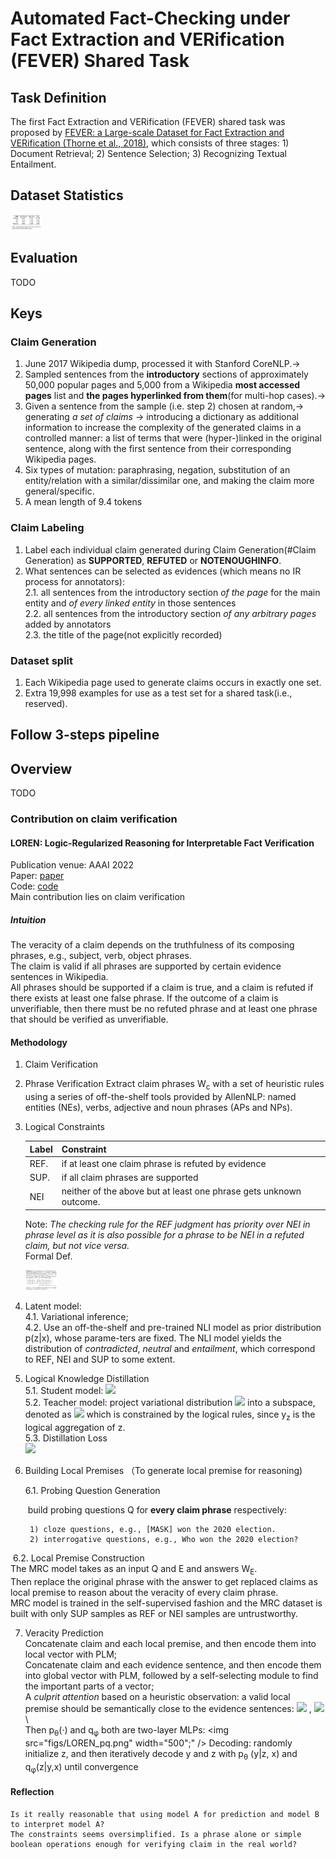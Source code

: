 # Automated Fact-Checking under Fact Extraction and VERification (FEVER) Shared Task

## Task Definition
The first Fact Extraction and VERification (FEVER) shared task was proposed by [FEVER: a Large-scale Dataset for Fact Extraction and VERification (Thorne et al., 2018)](https://aclanthology.org/N18-1074/), which consists of three stages: 1) Document Retrieval; 2) Sentence Selection; 3) Recognizing Textual Entailment.

## Dataset Statistics

<img src="figs/fever_statistics.png"  width="500" style="zoom:10%;" >

## Evaluation
TODO
## Keys
### Claim Generation
1. June 2017 Wikipedia dump, processed it with Stanford CoreNLP.->
2. Sampled sentences from the **introductory** sections of approximately 50,000 popular pages and  5,000 from a Wikipedia **most accessed pages** list and **the pages hyperlinked from them**(for multi-hop cases).->
3. Given a sentence from the sample (i.e. step 2) chosen at random,-> generating *a set of claims*  -> introducing a dictionary as additional information to increase the complexity of the generated claims in a controlled manner: a list of terms that were (hyper-)linked in the original sentence, along with the first sentence from their corresponding Wikipedia pages.
4. Six types of mutation: paraphrasing, negation, substitution of an entity/relation with a similar/dissimilar one, and making the claim more general/specific.
5. A mean length of 9.4 tokens
### Claim Labeling
1. Label each individual claim generated during Claim Generation(#Claim Generation) as **SUPPORTED**, **REFUTED** or **NOTENOUGHINFO**.
2. What sentences can be selected as evidences (which means no IR process for annotators): \
	2.1.  all sentences from the introductory section *of the page* for the main entity and *of every linked entity* in those sentences\
	2.2. all sentences from the introductory section *of any arbitrary pages* added by annotators\
	2.3. the title of the page(not explicitly recorded)
### Dataset split
1. Each Wikipedia page used to generate claims occurs in exactly one set.
2. Extra 19,998 examples for use as a test set for a shared task(i.e., reserved).

## Follow 3-steps pipeline
## Overview
TODO
### Contribution on claim verification
#### LOREN: Logic-Regularized Reasoning for Interpretable Fact Verification
Publication venue: AAAI 2022 \
Paper: [paper](https://arxiv.org/pdf/2012.13577.pdf) \
Code: [code](https://github.com/jiangjiechen/LOREN) \
Main contribution lies on claim verification
##### Intuition
The veracity of a claim depends on the truthfulness of its composing phrases, e.g., subject, verb, object phrases.  
The claim is valid if all phrases are supported by certain evidence sentences in Wikipedia. \
All phrases should be supported if a claim is true, and a claim is refuted if there exists at least one false phrase. If the outcome of a claim is unverifiable, then there must be no refuted phrase and at least one phrase that should be verified as unverifiable.
#### Methodology
1. Claim Verification

2. Phrase Verification
	Extract claim phrases W<sub>c</sub> with a set of heuristic rules using a series of off-the-shelf tools provided by AllenNLP: named entities (NEs), verbs, adjective and noun phrases (APs and NPs).
	
3. Logical Constraints
	
	| Label | Constraint |
	| ----- | ---------- |
	| REF.| if at least one claim phrase is refuted by evidence|
	| SUP.|if all claim phrases are supported|
	|NEI|neither of the above but at least one phrase gets unknown outcome. |
	
	Note: *The checking rule for the REF judgment has priority over NEI in phrase level  as it is also possible for a phrase to be NEI in a refuted claim, but not vice versa.* \
	Formal Def.	
	
	<img src="figs/LOREN_def1.png" alt="LOREN_def1" width="500" style="zoom:10%;" >
	
4. Latent model: \
	4.1. Variational inference; \
	4.2. Use an off-the-shelf and pre-trained NLI model as prior distribution p(z|x), whose parame-ters are fixed. The NLI model yields the distribution of *contradicted*, *neutral* and *entailment*, which correspond to REF, NEI and SUP to some extent.
	
5. Logical Knowledge Distillation \
	5.1. Student model: <img src="https://render.githubusercontent.com/render/math?math=p_\theta(y|z,x)"> \
	5.2. Teacher model: project variational distribution <img src="https://render.githubusercontent.com/render/math?math=p_\phi(y|z,x)"> into a subspace, denoted as <img src="https://render.githubusercontent.com/render/math?math=q_{\phi}^{T}(y|z,x)"> which is constrained by the logical rules, since y<sub>z</sub>  is the logical aggregation of z. \
	5.3. Distillation Loss \
	​		<img src="https://render.githubusercontent.com/render/math?math=\mathcal{L}_{\text {logic }}(\theta, \phi)=D_{\text {KL }}\left(p_{\theta}(\boldsymbol{y} \mid \boldsymbol{z}, x) \| q_{\phi}^{\mathrm{T}}\left(\boldsymbol{y}_{z} \mid \boldsymbol{y}, x\right)\right)">
	
6. Building Local Premises （To generate local premise for reasoning)
	
	  6.1. Probing Question Generation

	​	build probing questions Q for **every claim phrase** respectively:

  		1) cloze questions, e.g., [MASK] won the 2020 election.
  		2) interrogative questions, e.g., Who won the 2020 election?

​			6.2. Local Premise Construction\
​			 The MRC model takes as an input Q and E and answers W<sub>E</sub>. \
​			 Then replace the original phrase with the answer to get replaced claims as local premise to reason about the veracity of every claim phrase.\
​			 MRC model is trained in the self-supervised fashion and the MRC dataset is built with only SUP samples as REF or NEI samples are untrustworthy.

7. Veracity Prediction\
		Concatenate claim and each local premise, and then encode them into local vector with PLM;\
		Concatenate claim and each evidence sentence, and then encode them into global vector with PLM, followed by a self-selecting module to find the important parts of a vector;\
		A *culprit attention* based on a heuristic observation: a valid local premise should be semantically close to the evidence sentences:
		<img src="https://render.githubusercontent.com/render/math?math=\boldsymbol{h}_{\mathrm{local}}=\tanh \left(\sum_{i=1}^{\left|\mathcal{W}_{c}\right|} \alpha_{i} \boldsymbol{h}_{\mathrm{local}}^{(i)}\right)"> , <img src="https://render.githubusercontent.com/render/math?math=\alpha_{i}=\sigma\left(\mathbf{W}_{\alpha}\left[\boldsymbol{h}_{\mathrm{global}}\oplus \boldsymbol{h}_{\mathrm{local}}^{(i)}\right]\right)"> 	\		
		Then p<sub>θ</sub>(·)  and q<sub>φ</sub> both are two-layer MLPs:
		<img src="figs/LOREN_pq.png" width="500";" />
		Decoding: randomly initialize z, and then iteratively decode y and z with p<sub>θ</sub> (y|z, x) and q<sub>φ</sub>(z|y,x) until convergence
#### Reflection
	Is it really reasonable that using model A for prediction and model B to interpret model A?
	The constraints seems oversimplified. Is a phrase alone or simple boolean operations enough for verifying claim in the real world?
	

